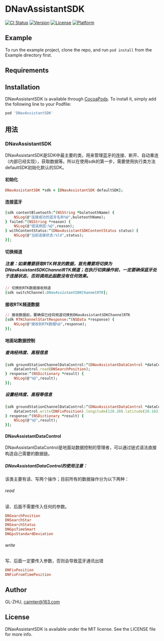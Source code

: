 # DNavAssistantSDK

[![CI Status](http://img.shields.io/travis/GL-ZHU/DNavAssistantSDK.svg?style=flat)](https://travis-ci.org/GL-ZHU/DNavAssistantSDK)
[![Version](https://img.shields.io/cocoapods/v/DNavAssistantSDK.svg?style=flat)](http://cocoapods.org/pods/DNavAssistantSDK)
[![License](https://img.shields.io/cocoapods/l/DNavAssistantSDK.svg?style=flat)](http://cocoapods.org/pods/DNavAssistantSDK)
[![Platform](https://img.shields.io/cocoapods/p/DNavAssistantSDK.svg?style=flat)](http://cocoapods.org/pods/DNavAssistantSDK)

## Example

To run the example project, clone the repo, and run `pod install` from the Example directory first.

## Requirements

## Installation

DNavAssistantSDK is available through [CocoaPods](http://cocoapods.org). To install
it, simply add the following line to your Podfile:

```ruby
pod 'DNavAssistantSDK'
```
## 用法
### DNavAssistantSDK

DNavAssistantSDK是SDK中最主要的类，用来管理蓝牙的连接、断开、自动重连（内部已经实现），获取数据等。所以在使用sdk的第一步，需要使用执行类方法defaultSDK初始化默认的SDK。
#### 初始化
```ruby
DNavAssistantSDK *sdk = [DNavAssistantSDK defaultSDK];
```
#### 连接蓝牙
```ruby
[sdk contentBluetooth:^(NSString *buletoothName) {
    NSLog(@"连接成功的蓝牙名称%@",buletoothName);
} failed:^(NSString *reason) {
    NSLog(@"错误原因:%@",reason);
} withContentStatus:^(DNavAssistantSDKContentStatus status) {
    NSLog(@"当前连接状态:%ld",status);
}];
```
#### 切换频道
##### 注意：如果需要获取RTK转发的数据，首先需要将切换为DNavAssistantSDKChannelRTK频道；在执行切换操作前，一定要确保蓝牙处于连接状态，否则调用此函数没有任何效果。
```ruby
// 切换到RTK数据接收频道
[sdk switchChannel:DNavAssistantSDKChannelRTK];
```
#### 接收RTK频道数据
```ruby
// 接收数据前，要确保已经将频道切换到DNavAssistantSDKChannelRTK
[sdk RTKChannelStartResponse:^(NSData *response) {
    NSLog(@"接收到RTK数据%@",response);
}];
```
#### 地面站数据控制
##### 查询经纬度、高程信息
```ruby
[sdk groundStationChannelDataControl:^(DNavAssistantDataControl *dataControl) {
    dataControl.read(DNSearchPosition);
} response:^(NSDictionary *result) {
    NSLog(@"%@",result);
}];
```
##### 设置经纬度、高程等信息
```ruby
[sdk groundStationChannelDataControl:^(DNavAssistantDataControl *dataControl) {
    dataControl.write(DNFixPosition).longitude(120.20).latitude(20.102).height(10.21);
} response:^(NSDictionary *result) {
    NSLog(@"%@",result);
}];
```
#### DNavAssistantDataControl
DNavAssistantDataControl是地面站数据控制的管理者，可以通过链式语法直接构造自己需要的数据链。
##### DNavAssistantDataControl的使用注意：
该类主要有读、写两个操作；目前所有的数据操作分为以下两种：
###### read
读、后面不需要传入任何的参数。
```ruby
DNSearchPosition
DNSearchStar
DNSearchStatus
DNGpsTimeSmart
DNGpsStandardDeviation
```
###### write
写、后面一定要传入参数，否则会导致蓝牙通讯出错
```ruby
DNFixPosition
DNFixFromTimePosition
```

## Author

GL-ZHU, caimter@163.com

## License

DNavAssistantSDK is available under the MIT license. See the LICENSE file for more info.
